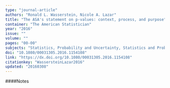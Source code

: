 ```yaml
---
type: "journal-article"
authors: "Ronald L. Wasserstein, Nicole A. Lazar"
title: "The ASA's statement on p-values: context, process, and purpose"
container: "The American Statistician"
year: "2016"
issue: ""
volume: ""
pages: "00-00"
subjects: "Statistics, Probability and Uncertainty, Statistics and Probability, Mathematics(all)"
doi: "10.1080/00031305.2016.1154108"
link: "https://dx.doi.org/10.1080/00031305.2016.1154108"
citationkey: "WassersteinLazar2016"
updated: "20160308"
---
```


####Notes
